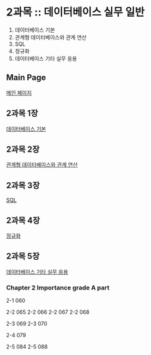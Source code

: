 # 2과목 :: 데이터베이스 실무 일반
1. 데이터베이스 기본
2. 관계형 데이터베이스와 관계 연산
3. SQL
4. 정규화
5. 데이터베이스 기타 실무 응용


## Main Page
[메인 페이지](https://github.com/JuNijen/Industrial-Engineer-Information-Processing/wiki/0_Main-Page)

## 2과목 1장
[데이터베이스 기본](https://github.com/JuNijen/Industrial-Engineer-Information-Processing/wiki/%EC%8B%A4%EA%B8%B0_2%EA%B3%BC%EB%AA%A9---%EB%8D%B0%EC%9D%B4%ED%84%B0%EB%B2%A0%EC%9D%B4%EC%8A%A4-%EC%8B%A4%EB%AC%B4-%EC%9D%BC%EB%B0%980)

## 2과목 2장
[관계형 데이터베이스와 관계 연산](https://github.com/JuNijen/Industrial-Engineer-Information-Processing/wiki/%EC%8B%A4%EA%B8%B0_2%EA%B3%BC%EB%AA%A9-2%EC%9E%A5---%EA%B4%80%EA%B3%84%ED%98%95-%EB%8D%B0%EC%9D%B4%ED%84%B0%EB%B2%A0%EC%9D%B4%EC%8A%A4%EC%99%80-%EA%B4%80%EA%B3%84-%EC%97%B0%EC%82%B0)

## 2과목 3장
[SQL](https://github.com/JuNijen/Industrial-Engineer-Information-Processing/wiki/%EC%8B%A4%EA%B8%B0_2%EA%B3%BC%EB%AA%A9-3%EC%9E%A5---SQL)

## 2과목 4장
[정규화](https://github.com/JuNijen/Industrial-Engineer-Information-Processing/wiki/%EC%8B%A4%EA%B8%B0_2%EA%B3%BC%EB%AA%A9-4%EC%9E%A5---%EC%A0%95%EA%B7%9C%ED%99%94)

## 2과목 5장
[데이터베이스 기타 실무 응용](https://github.com/JuNijen/Industrial-Engineer-Information-Processing/wiki/%EC%8B%A4%EA%B8%B0_2%EA%B3%BC%EB%AA%A9-5%EC%9E%A5---%EB%8D%B0%EC%9D%B4%ED%84%B0%EB%B2%A0%EC%9D%B4%EC%8A%A4-%EA%B8%B0%ED%83%80-%EC%8B%A4%EB%AC%B4-%EC%9D%91%EC%9A%A9)


### Chapter 2 Importance grade A part
2-1 060

2-2 065
2-2 066
2-2 067
2-2 068

2-3 069
2-3 070

2-4 079

2-5 084
2-5 088